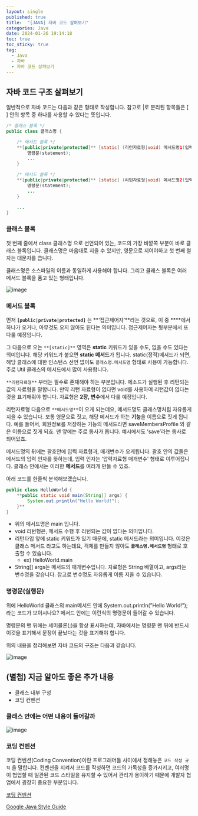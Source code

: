 ```yaml
---
layout: single
published: true
title:  "[JAVA] 자바 코드 살펴보기"
categories: Java
date: 2024-01-26 19:14:18
toc: true
toc_sticky: true
tag:   
  - Java
  - 자바
  - 자바 코드 살펴보기
---
```


## 자바 코드 구조 살펴보기

일반적으로 자바 코드는 다음과 같은 형태로 작성합니다. 참고로 |로 분리된 항목들은 [ ] 안의 항목 중 하나를 사용할 수 있다는 뜻입니다. 

```java
/* 클래스 블록 */
public class 클래스명 {

    /* 메서드 블록 */
    **[public|private|protected]** [static] (리턴자료형|void) 메서드명1(입력자료형 매개변수, ...) {
        명령문(statement);
        ...
    }

    /* 메서드 블록 */
    **[public|private|protected]** [static] (리턴자료형|void) 메서드명2(입력자료형 매개변수, ...) {
        명령문(statement);
        ...
    }

    ...
}
```

### 클래스 블록

첫 번째 줄에서 class 클래스명 으로 선언되어 있는, 코드의 가장 바깥쪽 부분이 바로 클래스 블록입니다. 클래스명은 마음대로 지을 수 있지만, 영문으로 지어야하고 첫 번째 철자는 대문자를 씁니다. 

클래스명은 소스파일의 이름과 동일하게 사용해야 합니다. 그리고 클래스 블록은 여러 메서드 블록을 품고 있는 형태입니다.

![image](https://github.com/BaxDailyGit/BaxDailyGit/assets/99312529/ea0a7d8c-75c2-41ff-8ce2-0faeeae6efa7)

### 메서드 블록

먼저 **`[public|private|protected]`** 는 **‘접근제어자’**라는 것으로, 이 중 ****에서 하나가 오거나, 아무것도 오지 않아도 된다는 의미입니다. 접근제어자는 뒷부분에서 또 다룰 예정입니다. 

그 다음으로 오는 `**[static]**` 영역은 **static** 키워드가 있을 수도, 없을 수도 있다는 의미입니다. 해당 키워드가 붙으면 **static 메서드**가 됩니다. static(정적)메서드가 되면, 해당 클래스에 대한 인스턴스 선언 없이도 `클래스명.메서드명` 형태로 사용이 가능합니다. 주로 Util 클래스의 메서드에서 많이 사용합니다. 

`**리턴자료형**` 부터는 필수로 존재해야 하는 부분입니다. 메소드가 실행된 후 리턴되는 값의 자료형을 말합니다. 만약 리턴 자료형이 없다면 void를 사용하여 리턴값이 없다는 것을 표기해줘야 합니다. 자료형은 **2장, 변수**에서 다룰 예정입니다. 

리턴자료형 다음으로 `**메서드명**`이 오게 되는데요, 메서드명도 클래스명처럼 자유롭게 지을 수 있습니다. 보통 영문으로 짓고, 해당 메서드가 하는 **기능**을 이름으로 짓게 됩니다. 예를 들어서, 회원정보를 저장하는 기능의 메서드라면 saveMembersProfile 와 같은 이름으로 짓게 되죠. 맨 앞에는 주로 동사가 옵니다. 예시에서도 ‘save’라는 동사로 되어있죠. 

메서드명의 뒤에는 괄호안에 입력 자료형과, 매개변수가 오게됩니다. 괄호 안의 값들은 메서드의 입력 인자를 뜻하는데, 입력 인자는 ‘압력자료형 매개변수’ 형태로 이루어집니다. 클래스 안에서는 이러한 **메서드**를 여러개 만들 수 있죠. 

아래 코드를 한줄씩 분석해보겠습니다. 

```java
public class HelloWorld {
    **public static void main(String[] args) {
        System.out.println("Hello World!");
    }**
}
```

- 위의 메서드명은 main 입니다.
- void 리턴형은, 메서드 수행 후 리턴되는 값이 없다는 의미입니다.
- 리턴타입 앞에 static 키워드가 있기 때문에, static 메서드라는 의미입니다. 이것은 클래스 메서드 라고도 하는데요, 객체를 만들지 않아도 **`클래스명.메서드명`** 형태로 호출할 수 있습니다.
    - ex) HelloWorld.main
- String[] args는 메서드의 매개변수입니다. 자료형은 String 배열이고, args라는 변수명을 갖습니다. 참고로 변수명도 자유롭게 이름 지을 수 있습니다.

### 명령문(실행문)

위에 HelloWorld 클래스의 main메서드 안에 System.out.println(”Hello World!”); 라는 코드가 보이시나요? 메서드 안에는 이런식의 명령문이 들어갈 수 있습니다. 

명령문의 맨 뒤에는 세미콜론(;)을 항상 표시하는데, 자바에서는 명령문 맨 뒤에 반드시 이것을 표기해서 문장이 끝났다는 것을 표기해야 합니다. 

위의 내용을 정리해보면 자바 코드의 구조는 다음과 같습니다. 

![image](https://github.com/BaxDailyGit/BaxDailyGit/assets/99312529/947a6970-7341-44eb-aa22-7e87584b9f00)

## (별첨) 지금 알아도 좋은 추가 내용

- 클래스 내부 구성
- 코딩 컨벤션

### 클래스 안에는 어떤 내용이 들어갈까

![image](https://github.com/BaxDailyGit/BaxDailyGit/assets/99312529/705935d9-b1d5-4ab1-8191-9a125befceb5)

### 코딩 컨벤션

코딩 컨벤션(Coding Convention)이란 프로그래머들 사이에서 정해놓은 `코드 작성 규칙` 을 말합니다. 
컨벤션을 지켜서 코드를 작성하면 코드의 가독성을 증가시키고, 여러명이 협업할 때 일관된 코드 스타일을 유지할 수 있어서 관리가 용이하기 때문에 개발자 협업에서 굉장히 중요한 부분입니다. 

[코딩 컨벤션](https://www.notion.so/39e93dd995f048828ed879c1be74c09d?pvs=21) 

[Google Java Style Guide](https://google.github.io/styleguide/javaguide.html#s5.1-identifier-names)